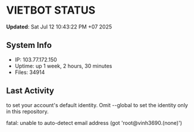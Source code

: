 # VIETBOT STATUS
**Updated**: Sat Jul 12 10:43:22 PM +07 2025

## System Info
- IP: 103.77.172.150
- Uptime: up 1 week, 2 hours, 30 minutes
- Files: 34914

## Last Activity

to set your account's default identity.
Omit --global to set the identity only in this repository.

fatal: unable to auto-detect email address (got 'root@vinh3690.(none)')
